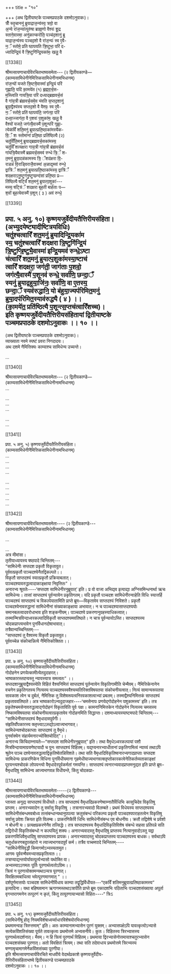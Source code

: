 +++
title = "१०"

+++
(अथ द्वितीयाष्टके पञ्चमप्रपाठके दशमोऽनुवाकः)।  
त्रीँ स्तृ॒चाननु॑ ब्रुयाद्राज॒न्य॑स्य॒ त्रयो॒ वा  
अ॒न्ये रा॑ज॒न्या॑त्पुरु॑षा ब्राह्म॒णो वैश्यः॑ शू॒द्र  
स्ताने॒वास्मा॒ अनु॑कान्करोति॒ पञ्च॑द॒शानु॑ ब्रु  
याद्राज॒न्य॑स्य पञ्चद॒शो वै रा॑ज॒न्यः॑ स्व ए॒वै-  
न॒ँ स्तोमे॒ प्रति ष्ठापयति त्रि॒ष्टुभा॒ परि॑ द-  
ध्यादिन्द्रि॒यं वै त्रि॒ष्टुगि॑न्द्रि॒यका॑मः॒ खलु॒ वै

[[1338]]

श्रीमत्सायणाचार्यविरचितभाष्यसमेता--- (२ द्वितीयकाण्डे—  
(काम्यसामिधेनीनेमित्तिकसामिधेनीनामभिधानम्)  
रा॑ज॒न्यो॑ यजते त्रि॒ष्टभै॒वास्मां॑ इन्द्रि॒यं परि॑  
गृह्णाति॒ यदि॑ का॒मये॑त (१) ब्र॒ह्म॒व॒र्च॒स-  
म॒स्त्विति गायत्रि॒या परि॑ दध्याद्ब्रह्मवर्च॒सं  
वै गा॑य॒त्री ब्र॑ह्मवर्च॒समे॒व भ॑वति स॒प्तद॒शानु॑  
ब्रूया॒द्वैश्य॑स्य सप्तद॒शो वै वैश्यः॒ स्व ए॒वै-  
न॒ँ स्तोमे॒ प्रति॑ ष्ठापय॑ति॒ जग॑त्या॒ परि॑  
दध्या॒ज्जाग॑ता॒ वै प॒शवः॑ प॒शुका॑मः॒ खलु॒ वै  
वैश्यो॑ यजते॒ जग॑त्यै॒वास्मै॑ प॒शून्परि॑ गृह्णा॒-  
त्येक॑विँ शति॒मनु॑ ब्रूयात्प्रति॒ष्ठाका॑मस्यैक-  
वि॒ँ शः स्तोमा॑नां प्रति॒ष्ठा प्रति॑ष्ठित्यै (२)  
चतु॑र्विँति॒मनु॑ ब्रुयाद्ब्रह्मवर्च॒सका॑मस्य॒  
चतु॑र्विँ शत्यक्षरा गाय॒त्री गा॑य॒त्री ब्र॑ह्मवर्च॒सं  
गा॑यत्रि॒यैवास्मै॑ ब्रह्मवर्च॒समव॑ रुन्धे त्रि॒ँ श-  
त॒मनु॑ ब्रुया॒दन्न॑कामस्य त्रि॒ ँशद॑क्षरा वि॒-  
राडन्नं॑ वि॒राड्विराजै॒वास्मा॑ अ॒न्नाद्य॒मव॑ रुन्धे॒  
द्वात्रि॑ँ शत॒मनु॑ ब्रुयात्प्रति॒ष्ठाका॑मस्य॒ द्वात्रि॑ँ॑  
शदक्षराऽनु॒ष्टुग॑नु॒ष्टुप्छन्द॑सां प्रति॒ष्ठा प्र—  
ति॑ष्ठित्यै षट्त्रिँ॑ शत॒मनु॑ ब्रुयात्प॒शुका॑---  
मस्य॒ षट्त्रि॑ँ शदक्षरा बृह॒ती बार्ह॑ताः प—  
श॒वो॑ बृह॒त्येवास्मै॑ प॒शून् ( ३ ) अव॑ रुन्धे॒

[[1339]]

प्रपा. ५ अनु. १०) कृष्णयजुर्वेदीयतैत्तिरीयसंहिता।  
(अभ्युदयेष्ट्यादीष्टित्रयविधिः)  
चतु॑श्चत्वारिँ शत॒मनु॑ ब्रुयादिन्द्रि॒यका॑म  
स्य॒ चतु॑श्चत्वारिँ शदक्षरा त्रि॒ष्टुगि॑न्द्रि॒यं  
त्रि॒ष्टुप्त्रि॒ष्टुभै॒वास्मा॑ इन्द्रि॒यमव॑ रुन्धे॒ऽष्टा  
च॑त्वारिँ शत॒मनु॑ ब्रुयात्प॒शुका॑मस्या॒ष्टाच॑  
त्वारिँ शदक्षरा॒ जग॑ती॒ जाग॑ताः प॒शवो॒  
जग॑त्यै॒वास्मै॑ प॒शूनव॑ रुन्धे॒ सर्वा॑णि॒ छन्दा॒ँ  
स्यनु॑ ब्रुयाद्वहुया॒जि॑नः॒ सर्वा॑णि॒ वा ए॒तस्य॒  
छन्दा॒ँ स्यव॑रुद्धानि॒ यो ब॑हुया॒ज्यप॑रिमित॒मनु॑  
ब्रुया॒दप॑रिमित॒स्याव॑रुद्ध्यै ( ४ ) ।।  
(का॒मये॑त॒ प्रति॑ष्ठित्यै प॒शून्त्स॒प्तच॑त्वारिँशच्च)।  
इति कृष्णयजुर्वेदीयतैत्तिरीयसंहितायां द्वितीयाष्टके  
पञ्चमप्रपाठके दशमोऽनुवाकः ।। १० ।।  
-------------  
(अथ द्वितीयाष्टके पञ्चमप्रपाठके दशमोऽनुवाकः)।  
व्याख्याता नवमे स्पष्टं प्रवरा निगदादयः।  
अथ दशमे नैमित्तिक्यः काम्याश्च सामिधेन्य उच्यन्ते। 

...  

[[1340]]

श्रीमत्सायणाचार्यविरचितभाष्यसमेता--- (२ द्वितीयकाण्डे—  
(काम्यसामिधेनीनैमित्तिकसामिधेनीनामभिधानम्)  
...  

...  
...  
...  

...  
...   

[[1341]]

प्रपा. ५ अनु. ५) कृष्णयजुर्वेदीयतैत्तिरीयसंहिता।  
(काम्यसामिधेनीनैमित्तिकसामिधेनीनामभिधानम्)  
...    
...  
...   
...   

...   
...  
...  
...  
...  


[[1342]]

श्रीमत्सायणाचार्यविरचितभाष्यसमेता---- (२ द्वितीयकाण्डे---  
(काम्यसामिधेनीनैमित्तिकसामिधेनीनामभिधानम्)   

...  

...  
अत्र मीमांसा।  
तृतीयाध्यायस्य षष्ठपादे चिन्तितम्---  
“सामिधेनीः सप्तदश प्रकृतौ विकृतावुत।  
पूर्ववत्प्रकृतौ पाञ्चदश्येनैतद्विकल्पते।।  
विकृतौ साप्तदश्यं स्यात्प्रकृतौ प्रक्रियाबलात्।  
पाञ्चदश्यावरुद्धत्वादाकाङ्क्षाया निवृत्तितः” ।  
अनारभ्य श्रूयतेः----‘सप्तदश सामिधेनीरनुब्रूयात्’ इति। प्र वो वाजा अभिद्यव इत्याद्या अग्निसमिन्धनार्था ऋचः सामिधेन्यः। तासां साप्तदश्यं पूर्वन्यायेन प्रकृतिगतम्। यदि प्रकृतौ पञ्चदश सामिधेनीरन्वाहेति विधिः स्यात्तर्हि पाञ्चदश्यं साप्तदश्यं च विकल्पेयातामिति प्राप्ते ब्रूमः—विकृतावेव साप्तदश्यं निविशते। प्रकृतौ पञ्चदश्येनावरुद्धानां सामिधेनीनां संख्याकाङ्क्षाया अभावात्। न च पाञ्चदश्यासाप्तदश्ययोः समानबलत्वादवरोधाभाव इति शङ्कनीयम्। पाञ्चदश्ये प्रकरणानुग्रहस्याधिकत्वात्। तस्मान्मित्रविन्दाध्वरकल्पादिविकृतौ साप्तदश्यमवतिष्ठते। न चात्र पूर्वन्यायोऽस्ति। साप्तदश्यस्य चोदकप्राप्त्यभावेन पुनर्विधानदोषाभावात्।  
तत्रैवान्यच्चिन्तितम्---  
“साप्तदश्यं तु वैश्वस्य विकृतौ प्रकृतावुत।  
पूर्ववच्चेन्न संकोचान्नित्ये नैमित्तिकोक्तितः।।

[[1343]]

प्रपा. ७ अनु. १०) कृष्णयजुर्वेदीयतैत्तिरीयसंहिता।  
(काम्यसामिधेनीनैमित्तिकसामिधेनीनामभिधानम्)  
गोदोहनेन प्रणयेत्कामीत्येतदुदाहरत्।  
भाष्यकारस्तदप्यस्तु न्यायस्यात्र समत्वतः” ।।  
सप्तदशानुब्रुयाद्वैश्यस्येति विहितं वैश्यनिमित्तं साप्तदश्यं पूर्तन्वायेन विकृतिगामीति चेन्मैवम्। नैमित्तिकेनानेन वचनेन प्रकृतिगतस्य नित्यस्य पाञ्चदश्यस्ववैश्यव्यतिरिक्तविषयतया संकोचनीयत्वात्। नित्यं सामान्यरूपतया सावकाश त्वेन च दुर्बलं, नैमित्तिक तु विशेषरूपत्वनिरवकाशत्वाभ्यां प्रबलम्। तस्माद्वैश्यनिमित्तकं साप्तदश्यं प्रकृताववतिष्ठते। अत्र भाष्यकारोऽन्यदुदाजहार----‘चमसेनापः प्रणयेद्गोदोहनेन पशुकामस्य’ इति। तत्र प्रकृतेश्चमसेनावरुद्धत्वाद्गोदोहनं विकृताविति पूर्वः पक्षः। कामनानिमित्तकेन गोदोहनेन नित्यस्य चमसस्य निष्कामविषयतया संकोचनीयत्वात्प्रकृतावेव गोदोहनमिति सिद्धान्तः। दशमाध्यायस्याष्टमपादे चिन्तितम्---  
“सामिधेनीसाप्तदश्यं वैमृधादावपूर्वगीः।  
संहृतिर्वोपकारस्य क्लृप्त्याऽऽस्द्योऽत्वाज्यभागवत्।  
सामिधेन्यश्चोदकाप्ताः साप्तदश्यं तु वैमृधे।  
पुनर्वाक्येन संहार्यमनारभ्योक्तिचोदित्”।।  
अनारभ्य किंचिदाम्नायते—“सप्तदश सामिधेनीरनुब्रूयात्” इति। तथा वैमृधेऽध्वरकल्पायां पशौ मित्रविन्दायामाग्रयणेष्टयादौ च पुनः साप्तदश्यं विहितम्। यद्यप्यनारभ्याधीतानां प्रकृतिगामित्वं न्याय्यं तथाऽपि श्रुतेन पाञ्च दश्येनावरुद्धत्वाद्विकृतिष्वेतन्निविशते। तथा सति वैमृधादिविकृतिष्वनारभ्यगादप्राप्ताः सप्तदश सामिधेन्यः प्राकरणिकेन विधिना पुनर्विधीयमाना गृहमेधीयाज्यभागवत्क्लृप्तोकारकत्वेनेतिकर्तव्यताकाङ्क्षां पूरयन्त्यश्चोदकं लोपयन्त्यो वैमृधादेरपूर्वकर्मतां गमयन्ति। साप्तदश्यं त्वनारभ्यवादप्राप्तमनूद्यत इति प्राप्ते ब्रूमः- वैमृधादिषु सामिधेन्य आज्यभागवन्न विधीयन्ते, किंतु चोदकप्रा-

[[1344]]

श्रीमत्सायणाचार्यविरचितभाष्यसमेता-----(२ द्वितीयकाण्डे---  
(काम्यसामिधेनीनैमित्तिकसामिधेनीनामभिधानम्)  
प्तास्ता अनूद्य साप्तदश्यं विधीयते। तत्र साप्तदश्यं वैमृधादिप्रकरणेष्वाम्नातैर्विधिभिः कासुचिदेव विकृतिषु प्राप्तम्। अनारभ्यवादेन तु सर्वासु विकृतिषु । तत्रानारभ्यवादो विलम्बते। प्रथमं विधेयस्य साप्तदश्यस्य सामिधेनीसंबन्धमवबोध्य तत्संबन्धान्यथानुपपत्या क्रतुसंबन्धं परिकल्प्य प्रकृतौ पाञ्चदश्यपराहतत्वेन विकृतिषु सर्वासु प्रवेशः क्रियत इति विलम्बः। प्राकरणिकैर्वि धिभिः सामिधेनीसंबन्ध एव बोधनीयः। क्रतौ तद्विशेषे च प्रवेशो न बोधनी यः। प्रत्यक्षप्रकरणेनैव तत्सिद्धेः। तत्र साप्तदश्यस्य वैमृधादिविकृतिविशेष संबन्धे सहसा प्रतिपन्ने सति तद्विरोधी विकृतिसंबन्धो न कल्पयितुं शक्यः। अनारभ्यवादस्तु वैमृधादिषु प्राप्तस्य नित्यानुवादोऽस्तु यद्वा प्रकरणविधिवैमृधादिषु साप्तदश्यस्य प्रापकः। अनारभ्यवादस्तु चोदकप्राप्तस्य पाञ्चदश्यस्य बाधकः। सर्वथाऽपि चतुर्धाकरणबदुपसंहारो न त्याज्यभागवदपूर्वं कर्म। तत्रैव पत्र्चमपादे चिन्तितम्----  
“सामिधेनीविवृद्धौ किमागमोऽभ्यस्यतामुत।  
आगमः पूर्ववन्मैवमभ्यासप्रकृतित्वतः।।  
तत्राप्याद्यन्तयोर्यावत्पूर्त्यभ्यासो यथोक्ति वा।  
अभ्यस्याऽऽगमतः पूर्तिः पूरणार्थत्वतोऽग्रिमः।।  
त्रित्वं न पूरणायोक्तमन्यथाऽप्यत्र पूरणात्।  
विवक्षितमबाधित्वा भवेत्पूरणमागमात् ” ।।  
दर्शपूर्णमासयोः पञ्चदश सामिधेनीर्विधाय काम्या तद्वृद्धिर्विधीयत---“एकविँ शतिमनुब्रूयात्प्रतिष्ठाकामस्य” इत्यादिना। यथा बहिष्पवमान ऋगागमस्तथाऽत्रापीति प्राप्ते ब्रूमः एकादशभिः पठिताभिः पञ्चदशसंख्याया अपूर्ता वृगन्तरागमनेन तत्पूरणं न कृतं, किंतु तत्पूरणायाभ्यासो विहितः----“ त्रिःऽ

[[1345]]

प्रपा. ५ अनु. ११) कृष्णयजुर्वेदीयतैत्तिरीयसंहिता।  
(सामिधेनीषू होतृ नियमविशेषाध्वर्य्वाधारविशेषयोरभिधानम्)  
प्रथमामन्वाह त्रिरुत्तमाम्” इति। अतः काम्यानामभ्यासेन पूरणं युक्तम्। अभ्यासपक्षेऽपि यावत्कृत्वोऽभ्यासे सत्येकविंशतिसंख्या पूर्यते तावत्कृत्वः प्रथमोत्तमे अभ्यसनीये। कुतः। विहितस्य त्रिरभ्यासस्य पूरणार्थत्वदर्शनात्। मैवम्। न हि त्रित्वं पूरणार्थं विहितम्। प्रथमाया द्विरभ्यासेनोत्तमायाश्चतुरभ्यासेन पञ्चदशसंख्या पुरणात्। अतो विवक्षितं त्रित्वम्। तथा सति तदेवाधाय प्रथमोत्तमे त्रिरभ्यस्य षण्णामृचामागमेनैकविंशसंख्या पूरणीया।  
इति श्रीमत्सायणाचार्यविरचिते माधवीये वेदार्थप्रकाशे कृष्णयजुर्वेदीय-  
तैत्तिरीयसंहिताभाष्ये द्वितीयकाण्डे पञ्चमप्रपाठके  
दशमोऽनुवाकः ।। १० ।।  
